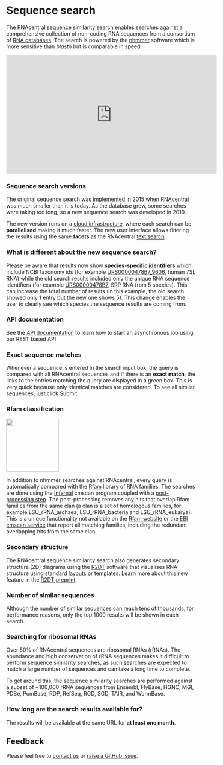 
# <i class="fa fa-search"></i> Sequence search

The RNAcentral [sequence similarity search](/sequence-search) enables searches against a comprehensive collection of non-coding RNA sequences from a consortium of [RNA databases](/expert-databases). The search is powered by the [nhmmer](https://www.ncbi.nlm.nih.gov/pmc/articles/PMC3777106/) software which is more sensitive than *blastn* but is comparable in speed.

<iframe width="560" height="315" src="https://www.youtube.com/embed/2H4--NfjIsI" frameborder="0" allow="accelerometer; autoplay; encrypted-media; gyroscope; picture-in-picture" allowfullscreen></iframe>

### Sequence search versions <a style="cursor: pointer" id="legacy-search" ng-click="scrollTo('legacy-search')" name="legacy-search" class="text-muted smaller"><i class="fa fa-link"></i></a>

The original sequence search was [implemented in 2015](https://blog.rnacentral.org/2015/06/rnacentral-release-3.html) when RNAcentral was much smaller than it is today. As the database grew, some searches were taking too long, so a new sequence search was developed in 2019.

<i class="fa fa-cloud fa-3x pull-left" style="margin-right: 20px;"></i>

The new version runs on a [cloud infrastructure](https://www.embassycloud.org), where each search can be **parallelised** making it much faster. The new user interface allows filtering the results using the same **facets** as the RNAcentral [text search](/help/text-search).

### What is different about the new sequence search? <a style="cursor: pointer" id="differences" ng-click="scrollTo('differences')" name="differences" class="text-muted smaller"><i class="fa fa-link"></i></a>

Please be aware that results now show **species-specific identifiers** which include NCBI taxonomy ids (for example [URS00000478B7_9606](/rna/URS00000478B7_9606), human 7SL RNA) while the old search results included only the unique RNA sequence identifiers (for example [URS00000478B7](/rna/URS00000478B7), SRP RNA from 5 species). This can increase the total number of results (in this example, the old search showed only 1 entry but the new one shows 5). This change enables the user to clearly see which species the sequence results are coming from.

### API documentation <a style="cursor: pointer" id="sequence-search-api" ng-click="scrollTo('sequence-search-api')" name="sequence-search-api" class="text-muted smaller"><i class="fa fa-link"></i></a>

See the [API documentation](/sequence-search/api) to learn how to start an asynchronous job using our REST based API.

### Exact sequence matches <a style="cursor: pointer" id="exact-matches" ng-click="scrollTo('exact-matches')" name="exact-matches" class="text-muted smaller"><i class="fa fa-link"></i></a>

Whenever a sequence is entered in the search input box, the query is compared with all RNAcentral sequences and if there is an **exact match**, the links to the entries matching the query are displayed in a green box. This is very quick because only identical matches are considered. To see all similar sequences, just click Submit.

### Rfam classification <a style="cursor: pointer" id="rfam" ng-click="scrollTo('rfam')" name="rfam" class="text-muted smaller"><i class="fa fa-link"></i></a>

<img src="/static/img/expert-db-logos/rfam.png" class="img-responsive pull-left" style="width: 140px; margin-right: 20px;">

In addition to nhmmer searches against RNAcentral, every query is automatically compared with the [Rfam](https://rfam.org) library of RNA families. The searches are done using the [Infernal](http://eddylab.org/infernal) cmscan program coupled with a [post-processing step](https://github.com/nawrockie/cmsearch_tblout_deoverlap). The post-processing removes any hits that overlap Rfam families from the same clan (a clan is a set of homologous families, for example LSU_rRNA_archaea, LSU_rRNA_bacteria and LSU_rRNA_eukarya). This is a unique functionality not available on the [Rfam website](https://rfam.org) or the [EBI cmscan service](https://www.ebi.ac.uk/Tools/rna/infernal_cmscan/) that report all matching families, including the redundant overlapping hits from the same clan.

### Secondary structure <a style="cursor: pointer" id="r2dt" ng-click="scrollTo('r2dt')" name="r2dt" class="text-muted smaller"><i class="fa fa-link"></i></a>

The RNAcentral sequence similarity search also generates secondary structure (2D) diagrams using the [R2DT](https://github.com/RNAcentral/R2DT) software that visualises RNA structure using standard layouts or templates. Learn more about this new feature in the [R2DT preprint](https://www.biorxiv.org/content/10.1101/2020.09.10.290924v1). 

### Number of similar sequences <a style="cursor: pointer" id="number" ng-click="scrollTo('number')" name="number" class="text-muted smaller"><i class="fa fa-link"></i></a>

Although the number of similar sequences can reach tens of thousands, for performance reasons, only the top 1000 results will be shown in each search.

### Searching for ribosomal RNAs <a style="cursor: pointer" id="rrna" ng-click="scrollTo('rrna')" name="rrna" class="text-muted smaller"><i class="fa fa-link"></i></a>

Over 50% of RNAcentral sequences are ribosomal RNAs (rRNAs). The abundance and high conservation of rRNA sequences makes it difficult to perform sequence similarity searches, as such searches are expected to match a large number of sequences and can take a long time to complete.

To get around this, the sequence similarity searches are performed against a subset of ~100,000 rRNA sequences from Ensembl, FlyBase, HGNC, MGI, PDBe, PomBase, RDP, RefSeq, RGD, SGD, TAIR, and WormBase.

### How long are the search results available for? <a style="cursor: pointer" id="stable-links" ng-click="scrollTo('stable-links')" name="stable-links" class="text-muted smaller"><i class="fa fa-link"></i></a>

The results will be available at the same URL for **at least one month**.

## Feedback

Please feel free to [contact us](/contact) or [raise a GitHub issue](https://github.com/rnacentral/rnacentral-sequence-search/issues).

